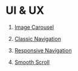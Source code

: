 # UI & UX

1. [Image Carousel](https://github.com/Hyuk/UI-UX/tree/master/image-carousel)

1. [Classic Navigation](https://github.com/Hyuk/UI-UX/tree/master/navigation)

1. [Responsive Navigation](https://github.com/Hyuk/UI-UX/tree/master/responsive-navigation)

1. [Smooth Scroll](https://github.com/Hyuk/UI-UX/tree/master/smooth-scroll)